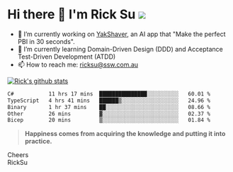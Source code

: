 # Hi there 👋 I'm Rick Su ![](https://komarev.com/ghpvc/?username=ricksu978)
<!--
**ricksu978/ricksu978** is a ✨ _special_ ✨ repository because its `README.md` (this file) appears on your GitHub profile.

Here are some ideas to get you started:
-->
- 🔭 I’m currently working on [YakShaver](https://yakshaver.ai/), an AI app that "Make the perfect PBI in 30 seconds".
- 🌱 I’m currently learning Domain-Driven Design (DDD) and Acceptance Test-Driven Development (ATDD)
- 📫 How to reach me: ricksu@ssw.com.au
<!--
- 👯 I’m looking to collaborate on ...
- 🤔 I’m looking for help with ...
- 💬 Ask me about ...
-->
<!--
- 😄 Pronouns: ...
- ⚡ Fun fact: ...
-->
[![Rick's github stats](https://github-readme-stats.vercel.app/api?username=ricksu978&theme=dark)](https://github.com/ricksu978/ricksu978)

<!--START_SECTION:waka-->

```txt
C#           11 hrs 17 mins  ███████████████░░░░░░░░░░   60.01 %
TypeScript   4 hrs 41 mins   ██████▒░░░░░░░░░░░░░░░░░░   24.96 %
Binary       1 hr 37 mins    ██░░░░░░░░░░░░░░░░░░░░░░░   08.66 %
Other        26 mins         ▓░░░░░░░░░░░░░░░░░░░░░░░░   02.37 %
Bicep        20 mins         ▒░░░░░░░░░░░░░░░░░░░░░░░░   01.84 %
```

<!--END_SECTION:waka-->

> **Happiness comes from acquiring the knowledge and putting it into practice.**

Cheers  
RickSu 
